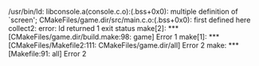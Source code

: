 /usr/bin/ld: libconsole.a(console.c.o):(.bss+0x0): multiple definition of `screen'; CMakeFiles/game.dir/src/main.c.o:(.bss+0x0): first defined here
collect2: error: ld returned 1 exit status
make[2]: *** [CMakeFiles/game.dir/build.make:98: game] Error 1
make[1]: *** [CMakeFiles/Makefile2:111: CMakeFiles/game.dir/all] Error 2
make: *** [Makefile:91: all] Error 2